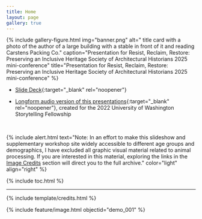 ```yaml
---
title: Home
layout: page
gallery: true
---
```


{% include gallery-figure.html img="banner.png" alt=" title card with a photo of the author of a large building with a stable in front of it and reading Carstens Packing Co." caption="Presentation for Resist, Reclaim, Restore: Preserving an Inclusive Heritage Society of Architectural Historians 2025 mini-conference" title="Presentation for Resist, Reclaim, Restore: Preserving an Inclusive Heritage Society of Architectural Historians 2025 mini-conference" %}

* [Slide Deck](https://indd.adobe.com/view/14272358-e0fa-4748-91dc-fbc141222b3b){:target="_blank" rel="noopener"}

* [Longform audio version of this presentations](https://andrewweymouth.bandcamp.com/album/the-tideflats){:target="_blank" rel="noopener"}, created for the 2022 University of Washington Storytelling Fellowship

<br>

{% include alert.html text="Note: In an effort to make this slideshow and supplementary workshop site widely accessible to different age groups and demographics, I have excluded all graphic visual material related to animal processing. If you are interested in this material, exploring the links in the [Image Credits](https://aweymo-ui.github.io/tideflats/content/7_images.html) section will direct you to the full archive." color="light" align="right" %}

{% include toc.html %}

------

{% include template/credits.html %}

{% include feature/image.html objectid="demo_001" %}

